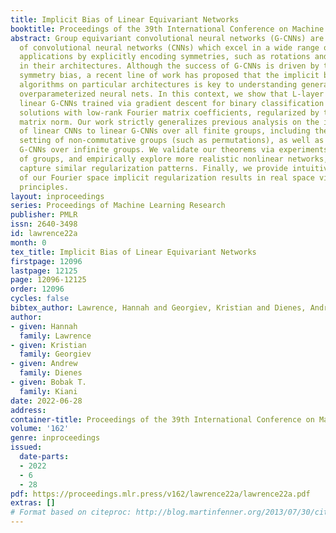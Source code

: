 ```yaml
---
title: Implicit Bias of Linear Equivariant Networks
booktitle: Proceedings of the 39th International Conference on Machine Learning
abstract: Group equivariant convolutional neural networks (G-CNNs) are generalizations
  of convolutional neural networks (CNNs) which excel in a wide range of technical
  applications by explicitly encoding symmetries, such as rotations and permutations,
  in their architectures. Although the success of G-CNNs is driven by their explicit
  symmetry bias, a recent line of work has proposed that the implicit bias of training
  algorithms on particular architectures is key to understanding generalization for
  overparameterized neural nets. In this context, we show that L-layer full-width
  linear G-CNNs trained via gradient descent for binary classification converge to
  solutions with low-rank Fourier matrix coefficients, regularized by the 2/L-Schatten
  matrix norm. Our work strictly generalizes previous analysis on the implicit bias
  of linear CNNs to linear G-CNNs over all finite groups, including the challenging
  setting of non-commutative groups (such as permutations), as well as band-limited
  G-CNNs over infinite groups. We validate our theorems via experiments on a variety
  of groups, and empirically explore more realistic nonlinear networks, which locally
  capture similar regularization patterns. Finally, we provide intuitive interpretations
  of our Fourier space implicit regularization results in real space via uncertainty
  principles.
layout: inproceedings
series: Proceedings of Machine Learning Research
publisher: PMLR
issn: 2640-3498
id: lawrence22a
month: 0
tex_title: Implicit Bias of Linear Equivariant Networks
firstpage: 12096
lastpage: 12125
page: 12096-12125
order: 12096
cycles: false
bibtex_author: Lawrence, Hannah and Georgiev, Kristian and Dienes, Andrew and Kiani, Bobak T.
author:
- given: Hannah
  family: Lawrence
- given: Kristian
  family: Georgiev
- given: Andrew
  family: Dienes
- given: Bobak T.
  family: Kiani
date: 2022-06-28
address:
container-title: Proceedings of the 39th International Conference on Machine Learning
volume: '162'
genre: inproceedings
issued:
  date-parts:
  - 2022
  - 6
  - 28
pdf: https://proceedings.mlr.press/v162/lawrence22a/lawrence22a.pdf
extras: []
# Format based on citeproc: http://blog.martinfenner.org/2013/07/30/citeproc-yaml-for-bibliographies/
---
```


